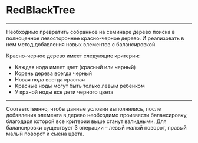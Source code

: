 # RedBlackTree
***
Необходимо превратить собранное на семинаре дерево поиска в полноценное левостороннее красно-черное дерево. И реализовать в нем метод добавления новых элементов с балансировкой.

Красно-черное дерево имеет следующие критерии:
* Каждая нода имеет цвет (красный или черный)
* Корень дерева всегда черный
* Новая нода всегда красная
* Красные ноды могут быть только левым ребенком
* У краной ноды все дети черного цвета
***
Соответственно, чтобы данные условия выполнялись, после добавления элемента в дерево необходимо произвести балансировку, благодаря которой все критерии выше станут валидными. Для балансировки существует 3 операции – левый малый поворот, правый малый поворот и смена цвета.

